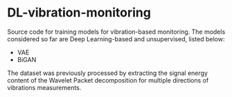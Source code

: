 # DL-vibration-monitoring
Source code for training models for vibration-based monitoring. The models considered so far are Deep Learning-based and unsupervised, listed below:
- VAE
- BiGAN

The dataset was previously processed by extracting the signal energy content of the Wavelet Packet decomposition for multiple directions of vibrations measurements.
